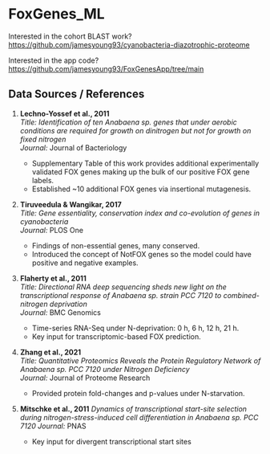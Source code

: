 # FoxGenes_ML

Interested in the cohort BLAST work? https://github.com/jamesyoung93/cyanobacteria-diazotrophic-proteome

Interested in the app code? https://github.com/jamesyoung93/FoxGenesApp/tree/main

## Data Sources / References

1. **Lechno-Yossef et al., 2011**  
   *Title:* *Identification of ten Anabaena sp. genes that under aerobic conditions are required for growth on dinitrogen but not for growth on fixed nitrogen*  
   *Journal:* Journal of Bacteriology  
   - Supplementary Table of this work provides additional experimentally validated FOX genes making up the bulk of our positive FOX gene labels.  
   - Established ~10 additional FOX genes via insertional mutagenesis.  

2. **Tiruveedula & Wangikar, 2017**  
   *Title:* *Gene essentiality, conservation index and co-evolution of genes in cyanobacteria*  
   *Journal:* PLOS One  
   - Findings of non-essential genes, many conserved.  
   - Introduced the concept of NotFOX genes so the model could have positive and negative examples.  

3. **Flaherty et al., 2011**  
   *Title:* *Directional RNA deep sequencing sheds new light on the transcriptional response of Anabaena sp. strain PCC 7120 to combined-nitrogen deprivation*  
   *Journal:* BMC Genomics  
   - Time-series RNA-Seq under N-deprivation: 0 h, 6 h, 12 h, 21 h.  
   - Key input for transcriptomic-based FOX prediction.  

4. **Zhang et al., 2021**  
   *Title:* *Quantitative Proteomics Reveals the Protein Regulatory Network of Anabaena sp. PCC 7120 under Nitrogen Deficiency*  
   *Journal:* Journal of Proteome Research  
   - Provided protein fold-changes and p-values under N-starvation.
5. **Mitschke et al., 2011**
     *Dynamics of transcriptional start-site selection during nitrogen-stress-induced cell differentiation in Anabaena sp. PCC 7120*
     *Journal:* PNAS
   -  Key input for divergent transcriptional start sites


